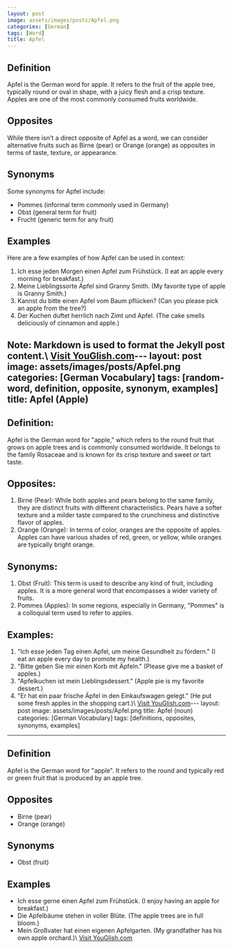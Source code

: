 ```yaml
---
layout: post
image: assets/images/posts/Apfel.png
categories: [German]
tags: [Word]
title: Apfel
---
```


## Definition

Apfel is the German word for apple. It refers to the fruit of the apple tree, typically round or oval in shape, with a juicy flesh and a crisp texture. Apples are one of the most commonly consumed fruits worldwide.

## Opposites

While there isn't a direct opposite of Apfel as a word, we can consider alternative fruits such as Birne (pear) or Orange (orange) as opposites in terms of taste, texture, or appearance.

## Synonyms

Some synonyms for Apfel include:

- Pommes (informal term commonly used in Germany)
- Obst (general term for fruit)
- Frucht (generic term for any fruit)

## Examples

Here are a few examples of how Apfel can be used in context:

1. Ich esse jeden Morgen einen Apfel zum Frühstück. (I eat an apple every morning for breakfast.)
2. Meine Lieblingssorte Äpfel sind Granny Smith. (My favorite type of apple is Granny Smith.)
3. Kannst du bitte einen Apfel vom Baum pflücken? (Can you please pick an apple from the tree?)
4. Der Kuchen duftet herrlich nach Zimt und Apfel. (The cake smells deliciously of cinnamon and apple.)

Note: Markdown is used to format the Jekyll post content.\ <a id="yg-widget-0" class="youglish-widget" data-query="Apfel" data-lang="german" data-components="8412" data-auto-start="0" data-bkg-color="theme_light" data-title="How%20to%20pronounce%20Apfel%20in%20German"  rel="nofollow" href="https://youglish.com">Visit YouGlish.com</a><script async src="https://youglish.com/public/emb/widget.js" charset="utf-8"></script>---
layout: post
image: assets/images/posts/Apfel.png
categories: [German Vocabulary]
tags: [random-word, definition, opposite, synonym, examples]
title: Apfel (Apple)
---

## Definition:
Apfel is the German word for "apple," which refers to the round fruit that grows on apple trees and is commonly consumed worldwide. It belongs to the family Rosaceae and is known for its crisp texture and sweet or tart taste.

## Opposites:
1. Birne (Pear): While both apples and pears belong to the same family, they are distinct fruits with different characteristics. Pears have a softer texture and a milder taste compared to the crunchiness and distinctive flavor of apples.
2. Orange (Orange): In terms of color, oranges are the opposite of apples. Apples can have various shades of red, green, or yellow, while oranges are typically bright orange.

## Synonyms:
1. Obst (Fruit): This term is used to describe any kind of fruit, including apples. It is a more general word that encompasses a wider variety of fruits.
2. Pommes (Apples): In some regions, especially in Germany, "Pommes" is a colloquial term used to refer to apples.

## Examples:
1. "Ich esse jeden Tag einen Apfel, um meine Gesundheit zu fördern." (I eat an apple every day to promote my health.)
2. "Bitte geben Sie mir einen Korb mit Äpfeln." (Please give me a basket of apples.)
3. "Apfelkuchen ist mein Lieblingsdessert." (Apple pie is my favorite dessert.)
4. "Er hat ein paar frische Äpfel in den Einkaufswagen gelegt." (He put some fresh apples in the shopping cart.)\ <a id="yg-widget-0" class="youglish-widget" data-query="Apfel" data-lang="german" data-components="8412" data-auto-start="0" data-bkg-color="theme_light" data-title="How%20to%20pronounce%20Apfel%20in%20German"  rel="nofollow" href="https://youglish.com">Visit YouGlish.com</a><script async src="https://youglish.com/public/emb/widget.js" charset="utf-8"></script>---
layout: post
image: assets/images/posts/Apfel.png
title: Apfel (noun)
categories: [German Vocabulary]
tags: [definitions, opposites, synonyms, examples]
---

## Definition
Apfel is the German word for "apple". It refers to the round and typically red or green fruit that is produced by an apple tree.

## Opposites
- Birne (pear)
- Orange (orange)

## Synonyms
- Obst (fruit)

## Examples
- Ich esse gerne einen Apfel zum Frühstück. (I enjoy having an apple for breakfast.)
- Die Apfelbäume stehen in voller Blüte. (The apple trees are in full bloom.)
- Mein Großvater hat einen eigenen Apfelgarten. (My grandfather has his own apple orchard.)\ <a id="yg-widget-0" class="youglish-widget" data-query="Apfel" data-lang="german" data-components="8412" data-auto-start="0" data-bkg-color="theme_light" data-title="How%20to%20pronounce%20Apfel%20in%20German"  rel="nofollow" href="https://youglish.com">Visit YouGlish.com</a><script async src="https://youglish.com/public/emb/widget.js" charset="utf-8"></script>